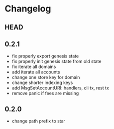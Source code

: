# Changelog 

## HEAD


## 0.2.1

- fix properly export genesis state
- fix properly init genesis state from old state
- fix iterate all domains
- add iterate all accounts
- change one store key for domain
- change shorter indexing keys
- add MsgSetAccountURI: handlers, cli tx, rest tx
- remove panic if fees are missing

## 0.2.0
- change path prefix to star